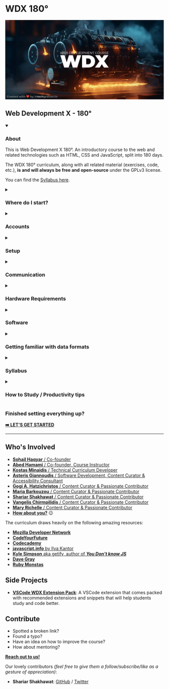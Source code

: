# WDX 180°

[![Web Development X - A Course made with love by intechgration.io](/assets/WDX.Header.jpg)](https://in-tech-gration.github.io/WDX-180)

## Web Development X - 180°

<!-- About -->
<details open markdown="1">
  <summary><h3>About</h3></summary>

  This is Web Development X 180°. An introductory course to the web and related technologies such as HTML, CSS and JavaScript, split into 180 days.

  The WDX 180° curriculum, along with all related material (exercises, code, etc.), **is and will always be free and open-source** under the GPLv3 license.

  You can find the [Syllabus here](curriculum/index.md).
</details>

<!-- Where do I start? -->
<details markdown="1">
  <summary><h3>Where do I start?</h3></summary>

  If you are ready and feel committed enough to start the course, you must start by carefully going through the following sections and completing all the necessary tasks:

  - **Accounts**  
  - **Setup**  
  - **Communication**  
  - **Hardware Requirements**  
  - **Software**  
  - **Getting familiar with data formats**
  - **How to Study / Productivity Tips**  

  Don't forget to open the <a href="./curriculum/FAQ/index.md" target="_blank">FAQ page</a> that accompanies the setup process in a new Tab and check for relevant questions and their respective responses as you go through the next steps.

</details>

<!-- Accounts -->
<details markdown="1">
  <summary><h3>Accounts</h3></summary>

  In order to attend the course (and become a professional web developer) you will need to open an account in the following services:

  - <a href="https://www.google.com/gmail/about/" target="_blank">Google Gmail</a>
  - <a href="https://github.com/" target="_blank">GitHub</a>
  - <a href="https://stackoverflow.com/" target="_blank">StackOverflow</a>
  - <a href="https://codesandbox.io/" target="_blank">Codesandbox</a>
  - <a href="https://www.slido.com/" target="_blank">Sli.do</a> _(used during our Q&As)_
</details>

<!-- Setup -->
<details markdown="1">
  <summary><h3>Setup</h3></summary>

  The first thing you want to do, is to <a href="https://docs.github.com/en/get-started/quickstart/fork-a-repo" target="_blank">fork</a>  this repository under your GitHub account.

  After you've successfully forked the repo, you will need to enable <a href="https://pages.github.com/" target="_blank">GitHub Pages</a> in order to turn the repo into a website also.

  Here are the steps:

  1. Go to **Settings**
  2. Click on the **Pages** button
  3. Under **Branch**, select **main** and click **Save**
  4. Wait a few minutes, check that your repo is online and paste the URL on your personal progress sheet.

  The URL should look something like this: `https://your_username.github.io/WDX-180`

  > Here is a <a href="https://www.youtube.com/watch?v=xqGlWAHjtcM" target="_blank">YouTube video walkthrough</a> to help you with this step. 
</details>

<!-- Communication -->
<details markdown="1">
  <summary><h3>Communication</h3></summary>

  Our main channel of communication is <a href="https://intechgration.slack.com" target="_blank">Slack</a>. If you haven't received an invitation to the Intechgration Slack team, please inform us via email. 

  We encourage you to use the <a href="https://slack.com/signin#/signin" target="_blank">Web version</a> of Slack on your PC/laptop and also have it installed on your smartphone. It's available for both <a href="https://play.google.com/store/apps/details?id=com.Slack" target="_blank">Android</a> and <a href="https://apps.apple.com/app/slack-app/id618783545?ls=1" target="_blank">iOS</a> devices.

  In order to learn more about Slack and the various versions (mobile, desktop, web), scroll down to the [Software](#software) section.

  **Enrolled students** also have the opportunity to schedule one 30~45min call each week with an instructor.
</details>

<!-- Hardware Requirements -->
<details markdown="1">
  <summary><h3>Hardware Requirements</h3></summary>

  In order to attend the course you will need the following:

  - Attending **in-person**:
    - Notebook for note taking

  - Attending **remotely**:
    - A computer with camera, microphone and speakers or headphones.
    - Notebook for note taking
</details>

<!-- Software -->
<details markdown="1">
  <summary><h3>Software</h3></summary>

  This is a list of Software you must have installed on your system in order to get started with the course:

  - **Communication:** <a href="https://slack.com" target="_blank">Slack</a> is our main communication tool.
    - <a href="https://slack.com/signin#/signin" target="_blank">Web version</a> (**recommended**)
    - Mobile version (**recommended**): <a href="https://play.google.com/store/apps/details?id=com.Slack" target="_blank">Android</a> / <a href="https://apps.apple.com/app/slack-app/id618783545?ls=1" target="_blank">iOS</a>
    - Desktop version: 
      - <a href="https://slack.com/downloads/windows" target="_blank">Windows</a> (109MB)
      - <a href="https://slack.com/downloads/mac" target="_blank">Mac</a> (160MB)
      - <a href="https://slack.com/downloads/linux" target="_blank">Linux</a> (*_beta_) (81MB)

  - **Communication:** <a href="https://zoom.us/support/download" target="_blank">Zoom client</a> and [Google Meet](https://meet.google.com/) are used to attend the live lectures and student sessions.
    - You can do a quick video/audio check for Google Meet, following the directions <a href="https://support.google.com/meet/answer/10409699?hl=en" target="_blank">found here</a>. Video is optional, but **audio (good quality microphone) is mandatory**. 

  - **Browser(s)**:
    - <a href="https://www.google.com/chrome/" target="_blank">Chrome</a>
      - Windows: _
      - Mac: 212MB
      - Linux: 90MB
    - <a href="https://www.mozilla.org/en-US/firefox/" target="_blank">Firefox</a>
      - Windows: 55MB
      - Mac: 115MB
      - Linux: 76MB

    > **Note:** During the course, we recommend using `Chrome` for developing and debugging Frontend web applications. For daily, normal usage we recommend using browsers that respect the privacy of their users, such as `Firefox` and <a href="https://brave.com/download/" target="_blank">Brave</a>. Likewise, we tend to `Google` a lot for technical issues and searching for resources, but we recommend using an alternative search engine, such as <a href="https://duckduckgo.com/" target="_blank">DuckDuckGo</a> for personal use.  

  - **Code Editor:** Download and install <a href="https://code.visualstudio.com/" target="_blank">Visual Studio Code</a>
    - Windows: 88MB
    - Mac: 203MB
    - Linux: 82MB
    - **Extensions for VSCode:** Throughout the course we will be recommending  a variety of VSCode extensions that can be installed and extend the functionality of the code editor and boost our productivity. 
      - One of the first extensions that **must be installed** is the <a href="https://marketplace.visualstudio.com/items?itemName=ritwickdey.LiveServer" target="_blank">Live Server</a>. 
      - Another one is the <a href="https://marketplace.visualstudio.com/items?itemName=MS-vsliveshare.vsliveshare" target="_blank">Live Share</a> which allows for real-time collaboration. More to follow. 🙂
      - Last, but not least, you want to install our very own <a href="https://marketplace.visualstudio.com/items?itemName=kostasx.vscode-wdx-extension-pack" target="_blank">WDX Extension Pack</a> which comes packed with recommended extensions and snippets that will you study and code better.

  - **Git:** Mandatory <a href="https://www.atlassian.com/git/tutorials/what-is-version-control" target="_blank">Version Control</a> software for the professional developer. <a href="https://git-scm.com/downloads" target="_blank">**Download here**</a>
    - **Windows** users will also need to run the following command after installing git: `git config --global core.autocrlf true` as mentioned <a href="https://docs.github.com/en/get-started/getting-started-with-git/configuring-git-to-handle-line-endings?platform=windows#global-settings-for-line-endings" target="_blank">here</a>
    - In order to check that `git` has been installed on your system, you will need to run one of the following commands in the terminal: 
    - `git --version`
    - `git -v` (for short)

  - **Command Line Tools (Terminal):**
    - **Windows:** you will use <a href="https://www.atlassian.com/git/tutorials/git-bash" target="_blank">GitBash</a> _(which is bundled along with `git` so you don't need to install anything if you already have `git`` installed)_ as your UNIX-style command line environment.
    - **Linux:** _(Already includes built-in Unix command line terminals. No need to install.)_
    - **MacOS:** _(Already includes built-in Unix command line terminals. No need to install.)_
      - You will need to install <a href="https://brew.sh/" target="_blank">Homebrew</a>

  > At this point, it's probably a good idea to spend a few minutes watching this <a href="https://youtu.be/S9Qg3Ltf__c" target="_blank">YouTube video walkthrough</a> and follow along in order to create your SSH keys and connect them with GitHub, then follow the rest of the instructions to `clone` (download) the repository to your computer and install all the necessary dependencies.  

  - **Node.js:** Download the `LTS` version of the powerful and popular JavaScript running environment <a href="https://nodejs.org/en" target="_blank">here</a>. You are going to be using `Node.js` **a lot** during this course 🙂. In order to check that `Node.js` has been installed on your system, you will need to run one of the following commands in the terminal: 
    - `node --version`
    - `node -v` (for short)

  - **Productivity:**
    - <a href="https://www.wikiwand.com/" target="_blank">**Wikiwand**: the Wikipedia Reader</a> _(Install as a Browser extension)_
      - As you will be reading **a lot** (and we mean it) of Wikipedia articles throughout the course, we highly recommend that you use this awesome Browser extension to enhance the Wikipedia experience. In a sentence, this is Wikipedia on steroids!
    - <a href="https://www.photopea.com/" target="_blank">**Photopea**</a>: a free, online image editing software that's pretty similar to `Adobe Photoshop`. You can use this tool to resize, crop or compress images among other things. 
</details>

<!-- Data Formats -->
<details markdown="1">
  <summary><h3>Getting familiar with data formats</h3></summary>

  In this course we will be working a lot with `Markdown` files and `CSV` files.

  **Markdown** is a lightweight markup language used for formatting plain text documents, allowing users to easily add structure and style using simple, human-readable syntax.

  **CSV (Comma-Separated Values)** is a simple file format used for storing and exchanging structured data, where each line represents a record or entry, and fields or columns within each record are separated by commas.

  If you are unfamiliar with either the `markdown` or `CSV` file formats, we highly recommend that you watch the following 2 YouTube videos to get a better understanding:

  - <a href="https://www.youtube.com/watch?v=f49LJV1i-_w" target="_blank">What is markdown?</a>
    - Duration: 8 min
    - Level: Beginner

  - <a href="https://www.youtube.com/watch?v=UofTplCVkYI" target="_blank">Understanding CSV Files</a>
    - Duration: 6 min
    - Level: Beginner
    - You can find the `sample.csv` file mentioned in the video in the following filepath: [curriculum/week01/resources/sample.csv](./curriculum/week01/resources/sample.csv)

  In short, CSV is a lightweight data format, where:
  
  - Each line of text is a single row
  - Fields (columns) are separated by comma `,` delimiter character  
  - The file contains just the data itself (along with the delimiter)
  - Does not need any special software (it's just a plain text file)
  - All spreadsheet apps (MS Excel, Google Sheets, Numbers, etc.) can read and write CSV
</details>

<!-- Syllabus -->
<details markdown="1">
  <summary><h3>Syllabus</h3></summary>

  You can find the [Syllabus here](curriculum/index.md#syllabus).
</details>

<!-- How to Study / Productivity tips -->
<details markdown="1">
  <summary><h3>How to Study / Productivity tips</h3></summary>

  - **AVOID DISTRACTIONS at all costs!** This means, closing all tabs, browser windows and applications that are not related to your daily study plan and practice. Be very vigilant against applications that include notifications (WhatsApp, Messenger, etc.). From time to time, you might even consider **pausing notifications from Slack** itself. Check the <a href="https://slack.com/help/articles/214908388-Pause-notifications-with-Do-Not-Disturb" target="_blank">**instructions found here**</a> on how to do this. 

  - **Go the extra mile** and go through the `Extra Resources` section that accompanies most of the chapters in this curriculum.

  - **I'm stuck!** Don't worry. Here are some tips to help you overcome what's blocking you:
    - ___I don't really understand this concept. What should I do?___
      - Search for extra information and resources online. (Found something useful that helped you? Make sure to share it!). We **highly recommend** that you always include <a href="https://developer.mozilla.org/en-US/" target="_blank">MDN</a> in your searches for concepts related to Web technologies. You can google by including the `+MDN` keyword in your searches to find relevant pages in the MDN documentation, e.g. `css position sticky +MDN` or you can narrow and limit your searches only within the MDN documentation pages by googling using the `site:` operator, e.g. `css position sticky site:developer.mozilla.org`. Other channels for searching extra information include <a href="https://www.youtube.com/" target="_blank">YouTube</a>, <a href="https://stackoverflow.com/" target="_blank">StackOverflow</a> and <a href="resources/PRODUCTIVITY.md#where-to-look-for-information" target="_blank">**other**</a>. 
      - Give yourself a break and try it again in a few minutes, hours, days.
      - Reach out to other students on <a href="https://intechgration.slack.com" target="_blank">Slack</a>
      - Keep notes in order to discuss this during an upcoming support/Q&A session
    - My code is not working (as expected). What should I do?
      - Use the <a href="https://en.wikipedia.org/wiki/Rubber_duck_debugging" target="_blank">rubber duck technique</a>
    
    Hungry for more tips? We have a whole section full of productivity and learning tips <a href="resources/productivity.md" target="_blank">right here</a>.
</details>

### Finished setting everything up? 

[**➡️ LET'S GET STARTED**](/curriculum/index.md)

---

## Who's Involved

- [**Sohail Haqyar** / Co-founder](https://www.linkedin.com/in/sohail-haqyar/)
- [**Abed Hamami** / Co-founder, Course Instructor](https://www.linkedin.com/in/abedhamami/) 
- [**Kostas Minaidis** / Technical Curriculum Developer](https://www.linkedin.com/in/kostas-minaidis/)
- [**Asteris Giannoudis** / Software Development, Content Curator & Accessibility Consultant](https://www.linkedin.com/in/asteris-giannoudis/)
- [**Gogi A. Hatzichristos** / Content Curator & Passionate Contributor](https://www.linkedin.com/in/gogi-hatzichristos/)
- [**Maria Barkouzou** / Content Curator & Passionate Contributor](https://www.linkedin.com/in/mariabarkouzou/)
- [**Shariar Shakhawat** / Content Curator & Passionate Contributor](https://www.linkedin.com/in/shariar-shakhawat/)
- [**Vangelis Chirmpilidis**  / Content Curator & Passionate Contributor](https://github.com/vagelisx)
- [**Mary Richelle**  / Content Curator & Passionate Contributor](https://github.com/MaryRichelle)
- [**How about you?**](#contribute) 😉

The curriculum draws heavily on the following amazing resources:

- [**Mozilla Developer Network**](https://developer.mozilla.org/en-US/)
- [**CodeYourFuture**](https://codeyourfuture.io/about/)
- [**Codecademy**](https://www.codecademy.com/)
- [**javascript.info** by Ilya Kantor](https://www.linkedin.com/in/iliakan/)
- [**Kyle Simpson** aka getify, author of ___You Don't know JS___](https://www.linkedin.com/in/getify/)
- [**Dave Gray**](https://www.linkedin.com/in/davidagray/)
- [**Ruby Monstas**](https://rubymonstas.org/)

## Side Projects

- [**VSCode WDX Extension Pack**](https://marketplace.visualstudio.com/items?itemName=kostasx.vscode-wdx-extension-pack): A VSCode extension that comes packed with recommended extensions and snippets that will help students study and code better.

## Contribute

- Spotted a broken link?
- Found a typo?
- Have an idea on how to improve the course? 
- How about mentoring?

[**Reach out to us!**](https://github.com/in-tech-gration/WDX-Intro/discussions)

Our lovely contributors _(feel free to give them a follow/subscribe/like as a gesture of appreciation)_:

- **Shariar Shakhawat**: [GitHub](https://github.com/Sha-Shak) / [Twitter](https://twitter.com/shahriartweets)
